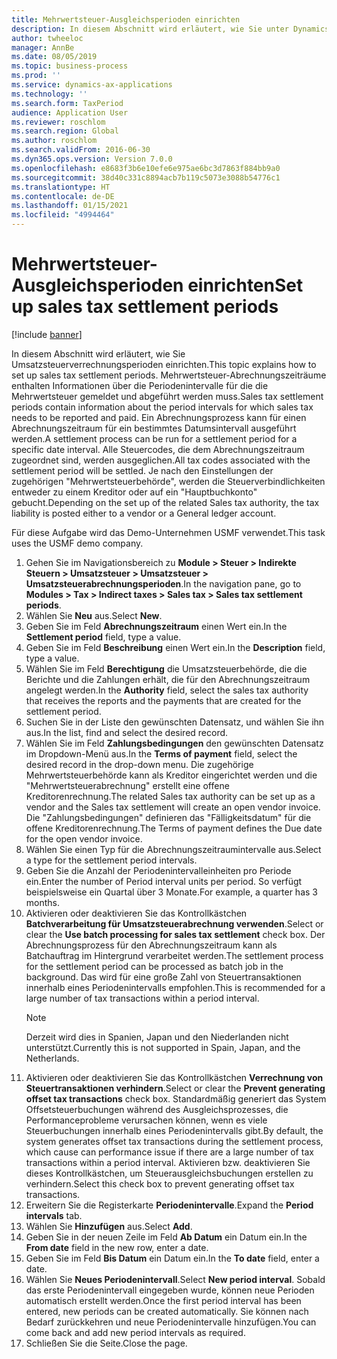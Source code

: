 ```yaml
---
title: Mehrwertsteuer-Ausgleichsperioden einrichten
description: In diesem Abschnitt wird erläutert, wie Sie unter Dynamics 365 Finance Umsatzsteuerverrechnungsperioden einrichten.
author: twheeloc
manager: AnnBe
ms.date: 08/05/2019
ms.topic: business-process
ms.prod: ''
ms.service: dynamics-ax-applications
ms.technology: ''
ms.search.form: TaxPeriod
audience: Application User
ms.reviewer: roschlom
ms.search.region: Global
ms.author: roschlom
ms.search.validFrom: 2016-06-30
ms.dyn365.ops.version: Version 7.0.0
ms.openlocfilehash: e8683f3b6e10efe6e975ae6bc3d7863f884bb9a0
ms.sourcegitcommit: 38d40c331c8894acb7b119c5073e3088b54776c1
ms.translationtype: HT
ms.contentlocale: de-DE
ms.lasthandoff: 01/15/2021
ms.locfileid: "4994464"
---
```

# <a name="set-up-sales-tax-settlement-periods"></a><span data-ttu-id="56733-103">Mehrwertsteuer-Ausgleichsperioden einrichten</span><span class="sxs-lookup"><span data-stu-id="56733-103">Set up sales tax settlement periods</span></span>

[!include [banner](../../includes/banner.md)]

<span data-ttu-id="56733-104">In diesem Abschnitt wird erläutert, wie Sie Umsatzsteuerverrechnungsperioden einrichten.</span><span class="sxs-lookup"><span data-stu-id="56733-104">This topic explains how to set up sales tax settlement periods.</span></span> <span data-ttu-id="56733-105">Mehrwertsteuer-Abrechnungszeiträume enthalten Informationen über die Periodenintervalle für die die Mehrwertsteuer gemeldet und abgeführt werden muss.</span><span class="sxs-lookup"><span data-stu-id="56733-105">Sales tax settlement periods contain information about the period intervals for which sales tax needs to be reported and paid.</span></span> <span data-ttu-id="56733-106">Ein Abrechnungsprozess kann für einen Abrechnungszeitraum für ein bestimmtes Datumsintervall ausgeführt werden.</span><span class="sxs-lookup"><span data-stu-id="56733-106">A settlement process can be run for a settlement period for a specific date interval.</span></span> <span data-ttu-id="56733-107">Alle Steuercodes, die dem Abrechnungszeitraum zugeordnet sind, werden ausgeglichen.</span><span class="sxs-lookup"><span data-stu-id="56733-107">All tax codes associated with the settlement period will be settled.</span></span> <span data-ttu-id="56733-108">Je nach den Einstellungen der zugehörigen "Mehrwertsteuerbehörde", werden die Steuerverbindlichkeiten entweder zu einem Kreditor oder auf ein "Hauptbuchkonto" gebucht.</span><span class="sxs-lookup"><span data-stu-id="56733-108">Depending on the set up of the related Sales tax authority, the tax liability is posted either to a vendor or a General ledger account.</span></span>

<span data-ttu-id="56733-109">Für diese Aufgabe wird das Demo-Unternehmen USMF verwendet.</span><span class="sxs-lookup"><span data-stu-id="56733-109">This task uses the USMF demo company.</span></span>

1. <span data-ttu-id="56733-110">Gehen Sie im Navigationsbereich zu **Module > Steuer > Indirekte Steuern > Umsatzsteuer > Umsatzsteuer > Umsatzsteuerabrechnungsperioden**.</span><span class="sxs-lookup"><span data-stu-id="56733-110">In the navigation pane, go to **Modules > Tax > Indirect taxes > Sales tax > Sales tax settlement periods**.</span></span>
2. <span data-ttu-id="56733-111">Wählen Sie **Neu** aus.</span><span class="sxs-lookup"><span data-stu-id="56733-111">Select **New**.</span></span>
3. <span data-ttu-id="56733-112">Geben Sie im Feld **Abrechnungszeitraum** einen Wert ein.</span><span class="sxs-lookup"><span data-stu-id="56733-112">In the **Settlement period** field, type a value.</span></span>
4. <span data-ttu-id="56733-113">Geben Sie im Feld **Beschreibung** einen Wert ein.</span><span class="sxs-lookup"><span data-stu-id="56733-113">In the **Description** field, type a value.</span></span>
5. <span data-ttu-id="56733-114">Wählen Sie im Feld **Berechtigung** die Umsatzsteuerbehörde, die die Berichte und die Zahlungen erhält, die für den Abrechnungszeitraum angelegt werden.</span><span class="sxs-lookup"><span data-stu-id="56733-114">In the **Authority** field, select the sales tax authority that receives the reports and the payments that are created for the settlement period.</span></span>
6. <span data-ttu-id="56733-115">Suchen Sie in der Liste den gewünschten Datensatz, und wählen Sie ihn aus.</span><span class="sxs-lookup"><span data-stu-id="56733-115">In the list, find and select the desired record.</span></span>
7. <span data-ttu-id="56733-116">Wählen Sie im Feld **Zahlungsbedingungen** den gewünschten Datensatz im Dropdown-Menü aus.</span><span class="sxs-lookup"><span data-stu-id="56733-116">In the **Terms of payment** field, select the desired record in the drop-down menu.</span></span> <span data-ttu-id="56733-117">Die zugehörige Mehrwertsteuerbehörde kann als Kreditor eingerichtet werden und die "Mehrwertsteuerabrechnung" erstellt eine offene Kreditorenrechnung.</span><span class="sxs-lookup"><span data-stu-id="56733-117">The related Sales tax authority can be set up as a vendor and the Sales tax settlement will create an open vendor invoice.</span></span> <span data-ttu-id="56733-118">Die "Zahlungsbedingungen" definieren das "Fälligkeitsdatum" für die offene Kreditorenrechnung.</span><span class="sxs-lookup"><span data-stu-id="56733-118">The Terms of payment defines the Due date for the open vendor invoice.</span></span>  
8. <span data-ttu-id="56733-119">Wählen Sie einen Typ für die Abrechnungszeitraumintervalle aus.</span><span class="sxs-lookup"><span data-stu-id="56733-119">Select a type for the settlement period intervals.</span></span>
9. <span data-ttu-id="56733-120">Geben Sie die Anzahl der Periodenintervalleinheiten pro Periode ein.</span><span class="sxs-lookup"><span data-stu-id="56733-120">Enter the number of Period interval units per period.</span></span> <span data-ttu-id="56733-121">So verfügt beispielsweise ein Quartal über 3 Monate.</span><span class="sxs-lookup"><span data-stu-id="56733-121">For example, a quarter has 3 months.</span></span>
10. <span data-ttu-id="56733-122">Aktivieren oder deaktivieren Sie das Kontrollkästchen **Batchverarbeitung für Umsatzsteuerabrechnung verwenden**.</span><span class="sxs-lookup"><span data-stu-id="56733-122">Select or clear the **Use batch processing for sales tax settlement** check box.</span></span> <span data-ttu-id="56733-123">Der Abrechnungsprozess für den Abrechnungszeitraum kann als Batchauftrag im Hintergrund verarbeitet werden.</span><span class="sxs-lookup"><span data-stu-id="56733-123">The settlement process for the settlement period can be processed as batch job in the background.</span></span> <span data-ttu-id="56733-124">Das wird für eine große Zahl von Steuertransaktionen innerhalb eines Periodenintervalls empfohlen.</span><span class="sxs-lookup"><span data-stu-id="56733-124">This is recommended for a large number of tax transactions within a period interval.</span></span>  
    > [!NOTE]
    > <span data-ttu-id="56733-125">Derzeit wird dies in Spanien, Japan und den Niederlanden nicht unterstützt.</span><span class="sxs-lookup"><span data-stu-id="56733-125">Currently this is not supported in Spain, Japan, and the Netherlands.</span></span>
11. <span data-ttu-id="56733-126">Aktivieren oder deaktivieren Sie das Kontrollkästchen **Verrechnung von Steuertransaktionen verhindern**.</span><span class="sxs-lookup"><span data-stu-id="56733-126">Select or clear the **Prevent generating offset tax transactions** check box.</span></span> <span data-ttu-id="56733-127">Standardmäßig generiert das System Offsetsteuerbuchungen während des Ausgleichsprozesses, die  Performanceprobleme verursachen können,  wenn es viele Steuerbuchungen innerhalb eines Periodenintervalls gibt.</span><span class="sxs-lookup"><span data-stu-id="56733-127">By default, the system generates offset tax transactions during the settlement process, which cause can performance issue if there are a large number of tax transactions within a period interval.</span></span> <span data-ttu-id="56733-128">Aktivieren bzw. deaktivieren Sie dieses Kontrollkästchen, um Steuerausgleichsbuchungen erstellen zu verhindern.</span><span class="sxs-lookup"><span data-stu-id="56733-128">Select this check box to prevent generating offset tax transactions.</span></span>
12. <span data-ttu-id="56733-129">Erweitern Sie die Registerkarte **Periodenintervalle**.</span><span class="sxs-lookup"><span data-stu-id="56733-129">Expand the **Period intervals** tab.</span></span>
13. <span data-ttu-id="56733-130">Wählen Sie **Hinzufügen** aus.</span><span class="sxs-lookup"><span data-stu-id="56733-130">Select **Add**.</span></span>
14. <span data-ttu-id="56733-131">Geben Sie in der neuen Zeile im Feld **Ab Datum** ein Datum ein.</span><span class="sxs-lookup"><span data-stu-id="56733-131">In the **From date** field in the new row, enter a date.</span></span>
15. <span data-ttu-id="56733-132">Geben Sie im Feld **Bis Datum** ein Datum ein.</span><span class="sxs-lookup"><span data-stu-id="56733-132">In the **To date** field, enter a date.</span></span>
16. <span data-ttu-id="56733-133">Wählen Sie **Neues Periodenintervall**.</span><span class="sxs-lookup"><span data-stu-id="56733-133">Select **New period interval**.</span></span> <span data-ttu-id="56733-134">Sobald das erste Periodenintervall eingegeben wurde, können neue Perioden automatisch erstellt werden.</span><span class="sxs-lookup"><span data-stu-id="56733-134">Once the first period interval has been entered, new periods can be created automatically.</span></span> <span data-ttu-id="56733-135">Sie können nach Bedarf zurückkehren und neue Periodenintervalle hinzufügen.</span><span class="sxs-lookup"><span data-stu-id="56733-135">You can come back and add new period intervals as required.</span></span>  
17. <span data-ttu-id="56733-136">Schließen Sie die Seite.</span><span class="sxs-lookup"><span data-stu-id="56733-136">Close the page.</span></span>

